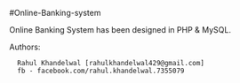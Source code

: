 #Online-Banking-system

Online Banking System has been designed in PHP & MySQL.

Authors:
    
      Rahul Khandelwal [rahulkhandelwal429@gmail.com]
      fb - facebook.com/rahul.khandelwal.7355079
